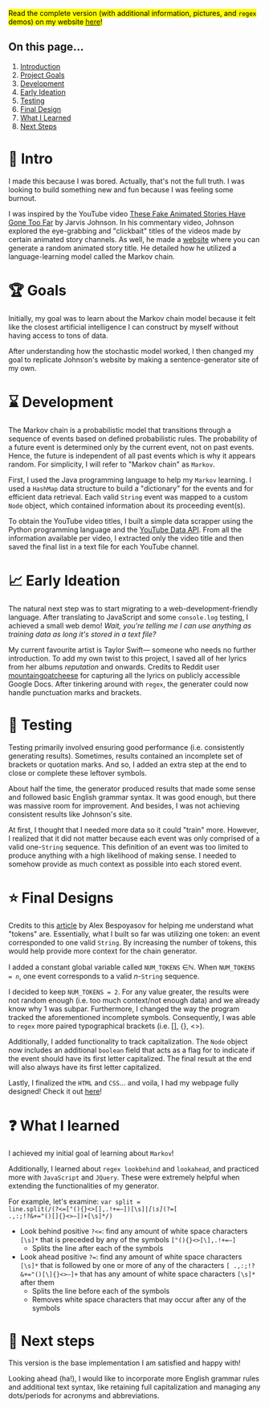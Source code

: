 <mark>Read the complete version (with additional information, pictures, and <code>regex</code> demos) on my website [here](https://nenceh.github.io/portfolio/markov-chain.html)!</mark>

## On this page...
  1. [Introduction](-intro)
  2. [Project Goals](-goals)
  3. [Development](-development)
  4. [Early Ideation](-early-ideation)
  5. [Testing](-testing)
  6. [Final Design](-final-designs)
  7. [What I Learned](-what-i-learned)
  8. [Next Steps](-next-steps)

# 🚀 Intro
I made this because I was bored. Actually, that's not the full truth. I was looking to build something new and fun because I was feeling some burnout.

I was inspired by the YouTube video <a href="https://youtu.be/VzsSLpAgNcQ" target="_blank">These Fake Animated Stories Have Gone Too Far</a> by Jarvis Johnson. In his commentary video, Johnson explored the eye-grabbing and "clickbait" titles of the videos made by certain animated story channels. As well, he made a <a href="https://animatedstorytitles.com/" target="_blank">website</a> where you can generate a random animated story title. He detailed how he utilized a language-learning model called the Markov chain.

# 🏆 Goals
Initially, my goal was to learn about the Markov chain model because it felt like the closest artificial intelligence I can construct by myself without having access to tons of data.

After understanding how the stochastic model worked, I then changed my goal to replicate Johnson's website by making a sentence-generator site of my own.

# ⌛ Development
The Markov chain is a probabilistic model that transitions through a sequence of events based on defined probabilistic rules. The probability of a future event is determined only by the current event, not on past events. Hence, the future is independent of all past events which is why it appears random. For simplicity, I will refer to "Markov chain" as <code>Markov</code>.

First, I used the Java programming language to help my <code>Markov</code> learning. I used a <code>HashMap</code> data structure to build a "dictionary" for the events and for efficient data retrieval. Each valid <code>String</code> event was mapped to a custom <code>Node</code> object, which contained information about its proceeding event(s).

To obtain the YouTube video titles, I built a simple data scrapper using the Python programming language and the <a href="https://developers.google.com/youtube/v3" target="_blank">YouTube Data API</a>. From all the information available per video, I extracted only the video title and then saved the final list in a text file for each YouTube channel.

# 📈 Early Ideation
The natural next step was to start migrating to a web-development-friendly language. After translating to JavaScript and some <code>console.log</code> testing, I achieved a small web demo! <i>Wait, you're telling me I can use anything as training data as long it's stored in a text file?</i>

My current favourite artist is Taylor Swift— someone who needs no further introduction. To add my own twist to this project, I saved all of her lyrics from her albums <i>reputation</i> and onwards. Credits to Reddit user <a href="https://www.reddit.com/r/TaylorSwift/comments/16eo7va/comment/k004j4n/?utm_source=share&utm_medium=web3x&utm_name=web3xcss&utm_term=1&utm_content=share_button" target="_blank">mountaingoatcheese</a> for capturing all the lyrics on publicly accessible Google Docs. After tinkering around with <code>regex</code>, the generater could now handle punctuation marks and brackets.

# 🔬 Testing
Testing primarily involved ensuring good performance (i.e. consistently generating results). Sometimes, results contained an incomplete set of brackets or quotation marks. And so, I added an extra step at the end to close or complete these leftover symbols.

About half the time, the generator produced results that made some sense and followed basic English grammar syntax. It was good enough, but there was massive room for improvement. And besides, I was not achieving consistent results like Johnson's site.

At first, I thought that I needed more data so it could "train" more. However, I realized that it did not matter because each event was only comprised of a valid one-<code>String</code> sequence. This definition of an event was too limited to produce anything with a high likelihood of making sense. I needed to somehow provide as much context as possible into each stored event.

# ⭐ Final Designs
Credits to this <a href="https://dev.to/bespoyasov/text-generation-with-markov-chains-in-javascript-i38" target="_blank">article</a> by Alex Bespoyasov for helping me understand what "tokens" are. Essentially, what I built so far was utilizing one token: an event corresponded to one valid <code>String</code>. By increasing the number of tokens, this would help provide more context for the chain generator.

I added a constant global variable called <code>NUM_TOKENS</code> &isin;&#x2115;. When <code>NUM_TOKENS = <i>n</i></code>, one event corresponds to a valid <i>n</i>-<code>String</code> sequence.

I decided to keep <code>NUM_TOKENS = 2</code>. For any value greater, the results were not random enough (i.e. too much context/not enough data) and we already know why 1 was subpar. Furthermore, I changed the way the program tracked the aforementioned incomplete symbols. Consequently, I was able to <code>regex</code> more paired typographical brackets (i.e. [], {}, <>).

Additionally, I added functionality to track capitalization. The <code>Node</code> object now includes an additional <code>boolean</code> field that acts as a flag for to indicate if the event should have its first letter capitalized. The final result at the end will also always have its first letter capitalized.

Lastly, I finalized the <code>HTML</code> and <code>CSS</code>... and voila, I had my webpage fully designed! Check it out <a href="https://nenceh.github.io/markov-chain/">here</a>!

# ❓ What I learned
I achieved my initial goal of learning about <code>Markov</code>!

Additionally, I learned about <code>regex lookbehind</code> and <code>lookahead</code>, and practiced more with <code>JavaScript</code> and <code>JQuery</code>. These were extremely helpful when extending the functionalities of my generator.

For example, let's examine: <code>var split = line.split(/(?<=["(){}<>[\],.!+=—])[\s]*|[\s]*(?=[ .,:;!?&+="()[\]{}<>—])+[\s]*/)</code>
<ul>
  <li>Look behind positive <code>?<=</code>: find any amount of white space characters <code>[\s]*</code> that is preceded by any of the symbols <code>["(){}<>[\],.!+=—]</code>
    <ul>
      <li>Splits the line after each of the symbols</li>
    </ul>
  </li>
  <li>Look ahead positive <code>?=</code>: find any amount of white space characters <code>[\s]*</code> that is followed by one or more of any of the characters <code>[ .,:;!?&+="()[\]{}<>—]+</code> that has any amount of white space characters <code>[\s]*</code> after them
    <ul>
      <li>Splits the line before each of the symbols</li>
      <li>Removes white space characters that may occur after any of the symbols</li>
    </ul>
  </li>
</ul>

# 💭 Next steps
This version is the base implementation I am satisfied and happy with!

Looking ahead (ha!), I would like to incorporate more English grammar rules and additional text syntax, like retaining full capitalization and managing any dots/periods for acronyms and abbreviations.

